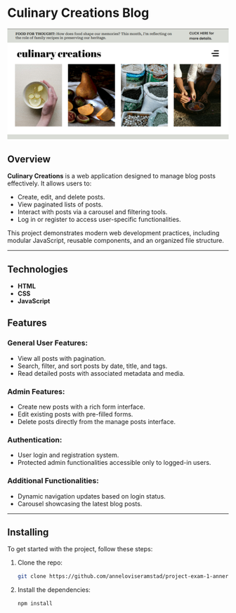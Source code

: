
# **Culinary Creations Blog**

![Readme Image](https://github.com/anneloviseramstad/project-exam-1-anneramstad/blob/main/images/readme-img.png?raw=true)



## **Overview**

**Culinary Creations** is a web application designed to manage blog posts effectively. It allows users to:
- Create, edit, and delete posts.
- View paginated lists of posts.
- Interact with posts via a carousel and filtering tools.
- Log in or register to access user-specific functionalities.

This project demonstrates modern web development practices, including modular JavaScript, reusable components, and an organized file structure.

---
## Technologies
- **HTML**
- **CSS**
- **JavaScript**

## **Features**
### General User Features:
- View all posts with pagination.
- Search, filter, and sort posts by date, title, and tags.
- Read detailed posts with associated metadata and media.

### Admin Features:
- Create new posts with a rich form interface.
- Edit existing posts with pre-filled forms.
- Delete posts directly from the manage posts interface.

### Authentication:
- User login and registration system.
- Protected admin functionalities accessible only to logged-in users.

### Additional Functionalities:
- Dynamic navigation updates based on login status.
- Carousel showcasing the latest blog posts.

---

## Installing
To get started with the project, follow these steps:

1. Clone the repo:
   ```bash
   git clone https://github.com/anneloviseramstad/project-exam-1-anneramstad
   ```

2. Install the dependencies:
   ```bash
   npm install
   ```

